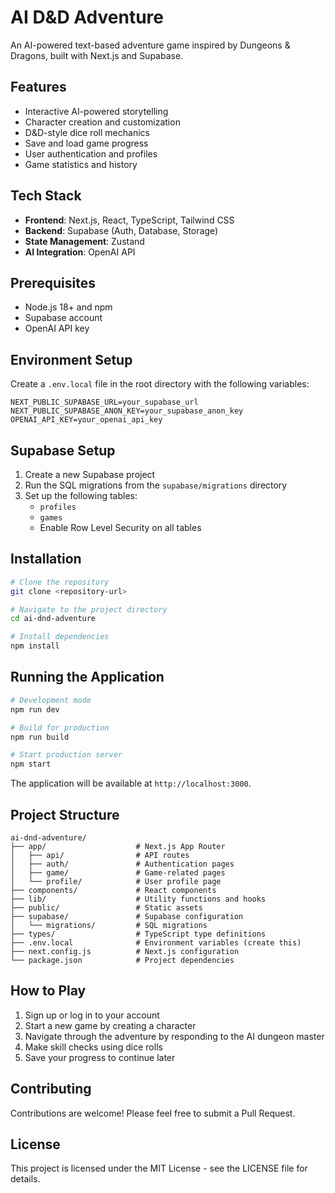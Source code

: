 # AI D&D Adventure

An AI-powered text-based adventure game inspired by Dungeons & Dragons, built with Next.js and Supabase.

## Features

- Interactive AI-powered storytelling
- Character creation and customization
- D&D-style dice roll mechanics
- Save and load game progress
- User authentication and profiles
- Game statistics and history

## Tech Stack

- **Frontend**: Next.js, React, TypeScript, Tailwind CSS
- **Backend**: Supabase (Auth, Database, Storage)
- **State Management**: Zustand
- **AI Integration**: OpenAI API

## Prerequisites

- Node.js 18+ and npm
- Supabase account
- OpenAI API key

## Environment Setup

Create a `.env.local` file in the root directory with the following variables:

```
NEXT_PUBLIC_SUPABASE_URL=your_supabase_url
NEXT_PUBLIC_SUPABASE_ANON_KEY=your_supabase_anon_key
OPENAI_API_KEY=your_openai_api_key
```

## Supabase Setup

1. Create a new Supabase project
2. Run the SQL migrations from the `supabase/migrations` directory
3. Set up the following tables:
   - `profiles`
   - `games`
   - Enable Row Level Security on all tables

## Installation

```bash
# Clone the repository
git clone <repository-url>

# Navigate to the project directory
cd ai-dnd-adventure

# Install dependencies
npm install
```

## Running the Application

```bash
# Development mode
npm run dev

# Build for production
npm run build

# Start production server
npm start
```

The application will be available at `http://localhost:3000`.

## Project Structure

```
ai-dnd-adventure/
├── app/                    # Next.js App Router 
│   ├── api/                # API routes
│   ├── auth/               # Authentication pages
│   ├── game/               # Game-related pages
│   └── profile/            # User profile page
├── components/             # React components
├── lib/                    # Utility functions and hooks
├── public/                 # Static assets
├── supabase/               # Supabase configuration
│   └── migrations/         # SQL migrations
├── types/                  # TypeScript type definitions
├── .env.local              # Environment variables (create this)
├── next.config.js          # Next.js configuration
└── package.json            # Project dependencies
```

## How to Play

1. Sign up or log in to your account
2. Start a new game by creating a character
3. Navigate through the adventure by responding to the AI dungeon master
4. Make skill checks using dice rolls
5. Save your progress to continue later

## Contributing

Contributions are welcome! Please feel free to submit a Pull Request.

## License

This project is licensed under the MIT License - see the LICENSE file for details.
